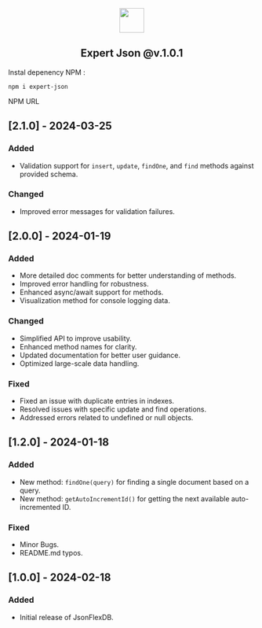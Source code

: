 <div align='center'>
  <img width=50px src='.github/logo.png?raw=true](https://github.com/ismailsamudra/expert-json/assets/67509798/1719ed9e-1bb8-4b75-906c-ed92296fdeaf'>
  <h2>Expert Json @v.1.0.1</h2>
</div>

Instal depenency NPM :
```
npm i expert-json
```
NPM URL 

## [2.1.0] - 2024-03-25

### Added

- Validation support for `insert`, `update`, `findOne`, and `find` methods against provided schema.

### Changed

- Improved error messages for validation failures.

## [2.0.0] - 2024-01-19

### Added

- More detailed doc comments for better understanding of methods.
- Improved error handling for robustness.
- Enhanced async/await support for methods.
- Visualization method for console logging data.

### Changed

- Simplified API to improve usability.
- Enhanced method names for clarity.
- Updated documentation for better user guidance.
- Optimized large-scale data handling.

### Fixed

- Fixed an issue with duplicate entries in indexes.
- Resolved issues with specific update and find operations.
- Addressed errors related to undefined or null objects.

## [1.2.0] - 2024-01-18

### Added

- New method: `findOne(query)` for finding a single document based on a query.
- New method: `getAutoIncrementId()` for getting the next available auto-incremented ID.

### Fixed

- Minor Bugs.
- README.md typos.

## [1.0.0] - 2024-02-18

### Added

- Initial release of JsonFlexDB.
